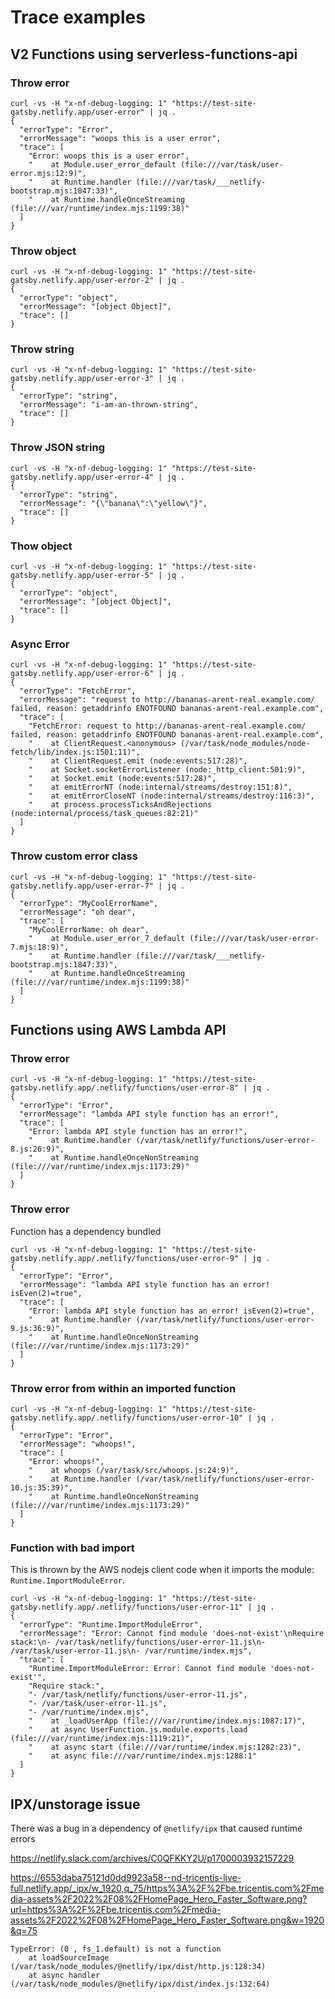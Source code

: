 # Trace examples

## V2 Functions using serverless-functions-api

### Throw error

```
curl -vs -H "x-nf-debug-logging: 1" "https://test-site-gatsby.netlify.app/user-error" | jq .
{
  "errorType": "Error",
  "errorMessage": "woops this is a user error",
  "trace": [
    "Error: woops this is a user error",
    "    at Module.user_error_default (file:///var/task/user-error.mjs:12:9)",
    "    at Runtime.handler (file:///var/task/___netlify-bootstrap.mjs:1847:33)",
    "    at Runtime.handleOnceStreaming (file:///var/runtime/index.mjs:1199:38)"
  ]
}
```

### Throw object

```
curl -vs -H "x-nf-debug-logging: 1" "https://test-site-gatsby.netlify.app/user-error-2" | jq .
{
  "errorType": "object",
  "errorMessage": "[object Object]",
  "trace": []
}
```

### Throw string

```
curl -vs -H "x-nf-debug-logging: 1" "https://test-site-gatsby.netlify.app/user-error-3" | jq .
{
  "errorType": "string",
  "errorMessage": "i-am-an-thrown-string",
  "trace": []
}
```

### Throw JSON string

```
curl -vs -H "x-nf-debug-logging: 1" "https://test-site-gatsby.netlify.app/user-error-4" | jq .
{
  "errorType": "string",
  "errorMessage": "{\"banana\":\"yellow\"}",
  "trace": []
}
```

### Thow object

```
curl -vs -H "x-nf-debug-logging: 1" "https://test-site-gatsby.netlify.app/user-error-5" | jq .
{
  "errorType": "object",
  "errorMessage": "[object Object]",
  "trace": []
}
```

### Async Error

```
curl -vs -H "x-nf-debug-logging: 1" "https://test-site-gatsby.netlify.app/user-error-6" | jq .
{
  "errorType": "FetchError",
  "errorMessage": "request to http://bananas-arent-real.example.com/ failed, reason: getaddrinfo ENOTFOUND bananas-arent-real.example.com",
  "trace": [
    "FetchError: request to http://bananas-arent-real.example.com/ failed, reason: getaddrinfo ENOTFOUND bananas-arent-real.example.com",
    "    at ClientRequest.<anonymous> (/var/task/node_modules/node-fetch/lib/index.js:1501:11)",
    "    at ClientRequest.emit (node:events:517:28)",
    "    at Socket.socketErrorListener (node:_http_client:501:9)",
    "    at Socket.emit (node:events:517:28)",
    "    at emitErrorNT (node:internal/streams/destroy:151:8)",
    "    at emitErrorCloseNT (node:internal/streams/destroy:116:3)",
    "    at process.processTicksAndRejections (node:internal/process/task_queues:82:21)"
  ]
}
```

### Throw custom error class

```
curl -vs -H "x-nf-debug-logging: 1" "https://test-site-gatsby.netlify.app/user-error-7" | jq .
{
  "errorType": "MyCoolErrorName",
  "errorMessage": "oh dear",
  "trace": [
    "MyCoolErrorName: oh dear",
    "    at Module.user_error_7_default (file:///var/task/user-error-7.mjs:18:9)",
    "    at Runtime.handler (file:///var/task/___netlify-bootstrap.mjs:1847:33)",
    "    at Runtime.handleOnceStreaming (file:///var/runtime/index.mjs:1199:38)"
  ]
}
```

## Functions using AWS Lambda API

### Throw error

```
curl -vs -H "x-nf-debug-logging: 1" "https://test-site-gatsby.netlify.app/.netlify/functions/user-error-8" | jq .
{
  "errorType": "Error",
  "errorMessage": "lambda API style function has an error!",
  "trace": [
    "Error: lambda API style function has an error!",
    "    at Runtime.handler (/var/task/netlify/functions/user-error-8.js:26:9)",
    "    at Runtime.handleOnceNonStreaming (file:///var/runtime/index.mjs:1173:29)"
  ]
}
```

### Throw error

Function has a dependency bundled

```
curl -vs -H "x-nf-debug-logging: 1" "https://test-site-gatsby.netlify.app/.netlify/functions/user-error-9" | jq .
{
  "errorType": "Error",
  "errorMessage": "lambda API style function has an error! isEven(2)=true",
  "trace": [
    "Error: lambda API style function has an error! isEven(2)=true",
    "    at Runtime.handler (/var/task/netlify/functions/user-error-9.js:36:9)",
    "    at Runtime.handleOnceNonStreaming (file:///var/runtime/index.mjs:1173:29)"
  ]
}
```

### Throw error from within an imported function

```
curl -vs -H "x-nf-debug-logging: 1" "https://test-site-gatsby.netlify.app/.netlify/functions/user-error-10" | jq .
{
  "errorType": "Error",
  "errorMessage": "whoops!",
  "trace": [
    "Error: whoops!",
    "    at whoops (/var/task/src/whoops.js:24:9)",
    "    at Runtime.handler (/var/task/netlify/functions/user-error-10.js:35:39)",
    "    at Runtime.handleOnceNonStreaming (file:///var/runtime/index.mjs:1173:29)"
  ]
}
```

### Function with bad import

This is thrown by the AWS nodejs client code when it imports the module: `Runtime.ImportModuleError`.

```
curl -vs -H "x-nf-debug-logging: 1" "https://test-site-gatsby.netlify.app/.netlify/functions/user-error-11" | jq .
{
  "errorType": "Runtime.ImportModuleError",
  "errorMessage": "Error: Cannot find module 'does-not-exist'\nRequire stack:\n- /var/task/netlify/functions/user-error-11.js\n- /var/task/user-error-11.js\n- /var/runtime/index.mjs",
  "trace": [
    "Runtime.ImportModuleError: Error: Cannot find module 'does-not-exist'",
    "Require stack:",
    "- /var/task/netlify/functions/user-error-11.js",
    "- /var/task/user-error-11.js",
    "- /var/runtime/index.mjs",
    "    at _loadUserApp (file:///var/runtime/index.mjs:1087:17)",
    "    at async UserFunction.js.module.exports.load (file:///var/runtime/index.mjs:1119:21)",
    "    at async start (file:///var/runtime/index.mjs:1282:23)",
    "    at async file:///var/runtime/index.mjs:1288:1"
  ]
}
```

## IPX/unstorage issue

There was a bug in a dependency of `@netlify/ipx` that caused runtime errors

https://netlify.slack.com/archives/C0QFKKY2U/p1700003932157229

https://6553daba75121d0dd9923a58--nd-tricentis-live-full.netlify.app/_ipx/w_1920,q_75/https%3A%2F%2Fbe.tricentis.com%2Fmedia-assets%2F2022%2F08%2FHomePage_Hero_Faster_Software.png?url=https%3A%2F%2Fbe.tricentis.com%2Fmedia-assets%2F2022%2F08%2FHomePage_Hero_Faster_Software.png&w=1920&q=75

```
TypeError: (0 , fs_1.default) is not a function
    at loadSourceImage (/var/task/node_modules/@netlify/ipx/dist/http.js:128:34)
    at async handler (/var/task/node_modules/@netlify/ipx/dist/index.js:132:64)
```

